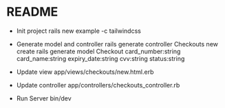# README

- Init project
    rails new example -c tailwindcss

- Generate model and controller
    rails generate controller Checkouts new create
    rails generate model Checkout card_number:string card_name:string expiry_date:string cvv:string status:string

- Update view
    app/views/checkouts/new.html.erb

- Update controller
    app/controllers/checkouts_controller.rb

- Run Server
    bin/dev

